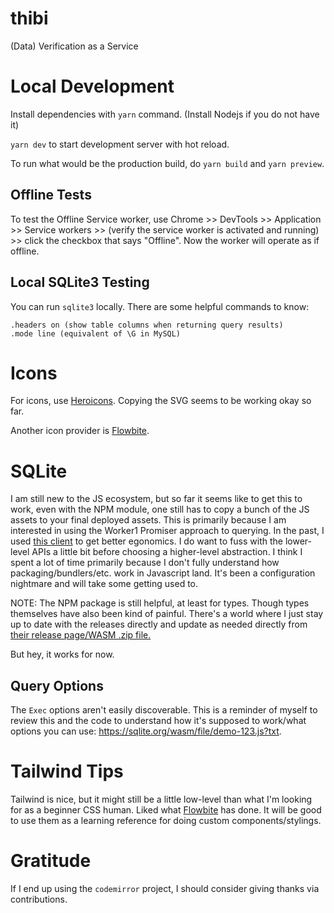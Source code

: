 # thibi

(Data) Verification as a Service

# Local Development

Install dependencies with `yarn` command. (Install Nodejs if you do not have it)

`yarn dev` to start development server with hot reload.

To run what would be the production build, do `yarn build` and `yarn preview`.

## Offline Tests

To test the Offline Service worker, use Chrome >> DevTools >> Application >> Service workers >> (verify the service worker is activated and running) >> click the checkbox that says "Offline". Now the worker will operate as if offline.

## Local SQLite3 Testing

You can run `sqlite3` locally. There are some helpful commands to know:

```
.headers on (show table columns when returning query results)
.mode line (equivalent of \G in MySQL)
```

# Icons

For icons, use [Heroicons](https://heroicons.com/). Copying the SVG seems to be working okay so far.

Another icon provider is [Flowbite](https://flowbite.com/icons/).

# SQLite

I am still new to the JS ecosystem, but so far it seems like to get this to work, even with the NPM module, one still has to copy a bunch of the JS assets to your final deployed assets. This is primarily because I am interested in using the Worker1 Promiser approach to querying. In the past, I used [this client](https://github.com/magieno/sqlite-client-demo/tree/master) to get better egonomics. I do want to fuss with the lower-level APIs a little bit before choosing a higher-level abstraction. I think I spent a lot of time primarily because I don't fully understand how packaging/bundlers/etc. work in Javascript land. It's been a configuration nightmare and will take some getting used to.

NOTE: The NPM package is still helpful, at least for types. Though types themselves have also been kind of painful. There's a world where I just stay up to date with the releases directly and update as needed directly from [their release page/WASM .zip file.](https://sqlite.org/download.html)

But hey, it works for now.

## Query Options

The `Exec` options aren't easily discoverable. This is a reminder of myself to review this and the code to understand how it's supposed to work/what options you can use: https://sqlite.org/wasm/file/demo-123.js?txt.

# Tailwind Tips

Tailwind is nice, but it might still be a little low-level than what I'm looking for as a beginner CSS human. Liked what [Flowbite](https://flowbite.com/docs/components/forms/#file-upload) has done. It will be good to use them as a learning reference for doing custom components/stylings.

# Gratitude

If I end up using the `codemirror` project, I should consider giving thanks via contributions.
